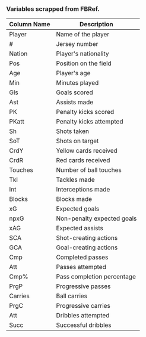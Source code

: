 ### Variables scrapped from FBRef.

| Column Name | Description             |
|-------------|-------------------------|
| Player      | Name of the player      |
| #           | Jersey number           |
| Nation      | Player's nationality    |
| Pos         | Position on the field   |
| Age         | Player's age            |
| Min         | Minutes played          |
| Gls         | Goals scored            |
| Ast         | Assists made            |
| PK          | Penalty kicks scored    |
| PKatt       | Penalty kicks attempted |
| Sh          | Shots taken             |
| SoT         | Shots on target         |
| CrdY        | Yellow cards received   |
| CrdR        | Red cards received      |
| Touches     | Number of ball touches  |
| Tkl         | Tackles made            |
| Int         | Interceptions made      |
| Blocks      | Blocks made             |
| xG          | Expected goals          |
| npxG        | Non-penalty expected goals |
| xAG         | Expected assists        |
| SCA         | Shot-creating actions   |
| GCA         | Goal-creating actions   |
| Cmp         | Completed passes        |
| Att         | Passes attempted        |
| Cmp%        | Pass completion percentage |
| PrgP        | Progressive passes      |
| Carries     | Ball carries            |
| PrgC        | Progressive carries     |
| Att         | Dribbles attempted      |
| Succ        | Successful dribbles     |
